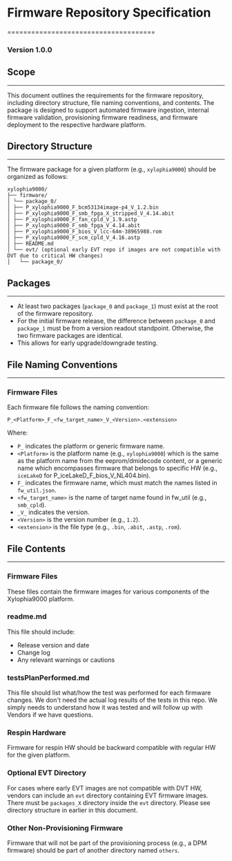 # **Firmware Repository Specification**
=====================================

### Version 1.0.0

## Scope
--------

This document outlines the requirements for the firmware repository, including directory structure, file naming conventions, and contents. The package is designed to support automated firmware ingestion, internal firmware validation, provisioning firmware readiness, and firmware deployment to the respective hardware platform.

## Directory Structure
----------------------

The firmware package for a given platform (e.g., `xylophia9000`) should be organized as follows:

```
xylophia9000/
├── firmware/
│ └── package_0/
│ ├── P_xylophia9000_F_bcm53134image-p4_V_1.2.bin
│ ├── P_xylophia9000_F_smb_fpga_X_stripped_V_4.14.abit
│ ├── P_xylophia9000_F_fan_cpld_V_1.9.astp
│ ├── P_xylophia9000_F_smb_fpga_V_4.14.abit
│ ├── P_xylophia9000_F_bios_V_lcc-64m-38965988.rom
│ ├── P_xylophia9000_F_scm_cpld_V_4.16.astp
│ ├── README.md
│ └── evt/ (optional early EVT repo if images are not compatible with DVT due to critical HW changes)
│   └── package_0/
```

## Packages
---------

* At least two packages (`package_0` and `package_1`) must exist at the root of the firmware repository.
* For the initial firmware release, the difference between `package_0` and `package_1` must be from a version readout standpoint. Otherwise, the two firmware packages are identical.
* This allows for early upgrade/downgrade testing.

## File Naming Conventions
-------------------------

### Firmware Files

Each firmware file follows the naming convention:

`P_<Platform>_F_<fw_target_name>_V_<Version>.<extension>`

  Where:

* `P_` indicates the platform or generic firmware name.
* `<Platform>` is the platform name (e.g., `xylophia9000`) which is the same as the platform name from the eeprom/dmidecode content, or a generic name which encompasses firmware that belongs to specific HW (e.g., `iceLakeD` for P_iceLakeD_F_bios_V_NL404.bin).
* `F_` indicates the firmware name, which must match the names listed in `fw_util.json`.
* `<fw_target_name>` is the name of target name found in fw_util (e.g., `smb_cpld`).
* `_V_` indicates the version.
* `<Version>` is the version number (e.g., `1.2`).
* `<extension>` is the file type (e.g., `.bin`, `.abit`, `.astp`, `.rom`).

## File Contents
--------------

### Firmware Files

These files contain the firmware images for various components of the Xylophia9000 platform.

### readme.md

This file should include:

* Release version and date
* Change log
* Any relevant warnings or cautions

### testsPlanPerformed.md
This file should list what/how the test was performed for each firmware changes. We don't need the actual log results of the tests in this repo. We simply needs to understand how it was tested and will follow up with Vendors if we have questions.

### Respin Hardware

Firmware for respin HW should be backward compatible with regular HW for the given platform.

### Optional EVT Directory

For cases where early EVT images are not compatible with DVT HW, vendors can include an `evt` directory containing EVT firmware images. There must be `packages_X` directory inside the `evt` directory. Please see directory structure in earlier in this document.

### Other Non-Provisioning Firmware

Firmware that will not be part of the provisioning process (e.g., a DPM firmware) should be part of another directory named `others`.
